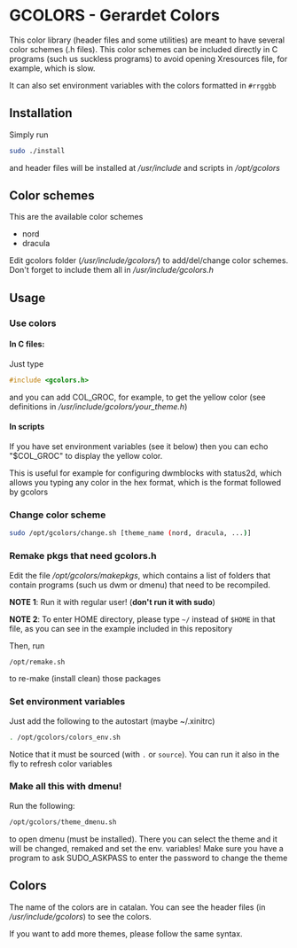 # GCOLORS - Gerardet Colors
This color library (header files and some utilities) are meant to have
several color schemes (.h files). This color schemes can be included
directly in C programs (such us suckless programs) to avoid opening Xresources
file, for example, which is slow.

It can also set environment variables with the colors formatted in `#rrggbb`

## Installation
Simply run
```bash
sudo ./install
```
and header files will be installed at _/usr/include_ and scripts in _/opt/gcolors_

## Color schemes
This are the available color schemes
- nord
- dracula

Edit gcolors folder (_/usr/include/gcolors/_) to add/del/change color schemes.
Don't forget to include them all in _/usr/include/gcolors.h_

## Usage
### Use colors
#### In C files:
Just type
```c
#include <gcolors.h>
```
and you can add COL\_GROC, for example, to get the yellow color (see definitions
in _/usr/include/gcolors/your_theme.h_)
#### In scripts
If you have set environment variables (see it below) then you can
echo "$COL\_GROC" to display the yellow color.

This is useful for example for configuring dwmblocks with status2d, which
allows you typing any color in the hex format, which is the format followed by gcolors

### Change color scheme
```bash
sudo /opt/gcolors/change.sh [theme_name (nord, dracula, ...)]
```
### Remake pkgs that need gcolors.h
Edit the file _/opt/gcolors/makepkgs_, which contains a list of folders that
contain programs (such us dwm or dmenu) that need to be recompiled.

**NOTE 1**: Run it with regular user! (**don't run it with sudo**)

**NOTE 2**: To enter HOME directory, please type `~/` instead of `$HOME` in that file,
as you can see in the example included in this repository

Then, run
```bash
/opt/remake.sh
```
to re-make (install clean) those packages

### Set environment variables
Just add the following to the autostart (maybe ~/.xinitrc)
```bash
. /opt/gcolors/colors_env.sh
```
Notice that it must be sourced (with `.` or `source`). You can run it also in the
fly to refresh color variables

### Make all this with dmenu!
Run the following:
```bash
/opt/gcolors/theme_dmenu.sh
```
to open dmenu (must be installed). There you can select the theme and it will
be changed, remaked and set the env. variables! Make sure you have a program
to ask SUDO\_ASKPASS to enter the password to change the theme

## Colors
The name of the colors are in catalan. You can see the header files (in _/usr/include/gcolors_)
to see the colors.

If you want to add more themes, please follow the same syntax.
